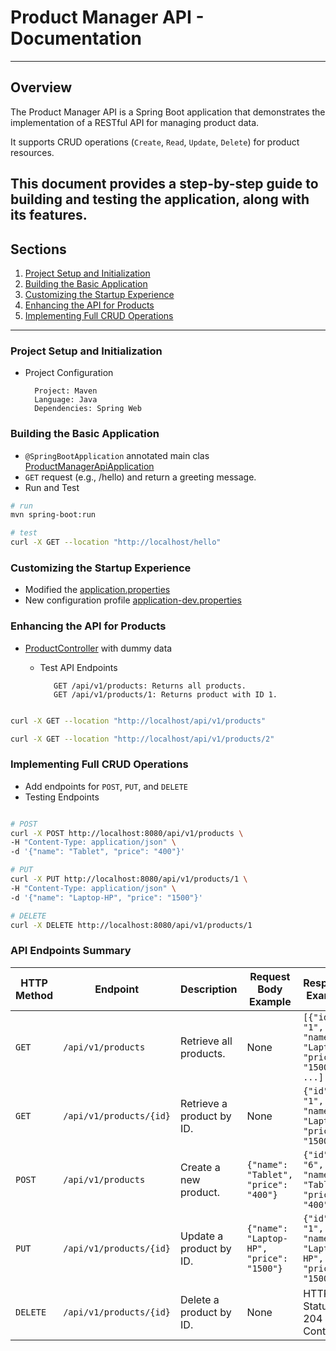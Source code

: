 # Product Manager API - Documentation

---
## Overview
The Product Manager API is a Spring Boot application that demonstrates 
the implementation of a RESTful API for managing product data. 

It supports CRUD operations (`Create`, `Read`, `Update`, `Delete`) for product resources. 

This document provides a step-by-step guide to building and 
testing the application, along with its features.
---
## Sections
1. [Project Setup and Initialization](#project-setup-and-initialization)
2. [Building the Basic Application](#building-the-basic-application)
3. [Customizing the Startup Experience](#customizing-the-startup-experience)
4. [Enhancing the API for Products](#enhancing-the-api-for-products)
5. [Implementing Full CRUD Operations](#implementing-full-crud-operations)

---

### Project Setup and Initialization

   * Project Configuration

           Project: Maven
           Language: Java
           Dependencies: Spring Web

### Building the Basic Application
 - `@SpringBootApplication` annotated main clas [ProductManagerApiApplication](./src/main/java/frank/productmanagerapi/ProductManagerApiApplication.java)
 - `GET` request (e.g., /hello) and return a greeting message.
 - Run and Test

```bash
# run
mvn spring-boot:run

# test
curl -X GET --location "http://localhost/hello"

```


### Customizing the Startup Experience
 - Modified the [application.properties](./src/main/resources/application.properties)
 - New configuration profile [application-dev.properties](./src/main/resources/application-dev.properties)


### Enhancing the API for Products
 - [ProductController](./src/main/java/frank/productmanagerapi/controller/ProductController.java) with dummy data 
   - Test API Endpoints

            GET /api/v1/products: Returns all products.
            GET /api/v1/products/1: Returns product with ID 1.

```bash

curl -X GET --location "http://localhost/api/v1/products"

curl -X GET --location "http://localhost/api/v1/products/2"

```


### Implementing Full CRUD Operations
- Add endpoints for `POST`, `PUT`, and `DELETE`
- Testing Endpoints

```bash

# POST
curl -X POST http://localhost:8080/api/v1/products \
-H "Content-Type: application/json" \
-d '{"name": "Tablet", "price": "400"}'

# PUT
curl -X PUT http://localhost:8080/api/v1/products/1 \
-H "Content-Type: application/json" \
-d '{"name": "Laptop-HP", "price": "1500"}'

# DELETE
curl -X DELETE http://localhost:8080/api/v1/products/1

```

### API Endpoints Summary

| HTTP Method | Endpoint                     | Description                      | Request Body Example                                                                                           | Response Example                                                                                              |
|-------------|------------------------------|----------------------------------|---------------------------------------------------------------------------------------------------------------|---------------------------------------------------------------------------------------------------------------|
| `GET`       | `/api/v1/products`           | Retrieve all products.           | None                                                                                                          | `[{"id": "1", "name": "Laptop", "price": "1500"}, ...]`                                                      |
| `GET`       | `/api/v1/products/{id}`      | Retrieve a product by ID.        | None                                                                                                          | `{"id": "1", "name": "Laptop", "price": "1500"}`                                                             |
| `POST`      | `/api/v1/products`           | Create a new product.            | `{"name": "Tablet", "price": "400"}`                                                                          | `{"id": "6", "name": "Tablet", "price": "400"}`                                                              |
| `PUT`       | `/api/v1/products/{id}`      | Update a product by ID.          | `{"name": "Laptop-HP", "price": "1500"}`                                                                      | `{"id": "1", "name": "Laptop-HP", "price": "1500"}`                                                          |
| `DELETE`    | `/api/v1/products/{id}`      | Delete a product by ID.          | None                                                                                                          | HTTP Status 204 (No Content)                                                                                 |

